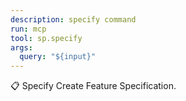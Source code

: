 ```yaml
---
description: specify command
run: mcp
tool: sp.specify
args:
  query: "${input}"
---
```


📋 Specify
Create Feature Specification.
